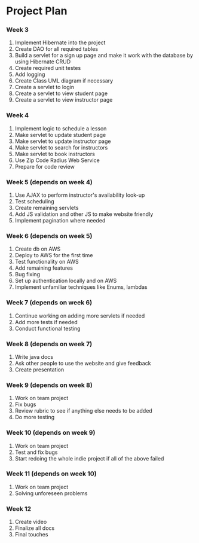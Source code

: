 # Project Plan

### Week 3
1. Implement Hibernate into the project
1. Create DAO for all required tables
2. Build a servlet for a sign up page and make it work with the database by using Hibernate CRUD
3. Create required unit testes
4. Add logging
5. Create Class UML diagram if necessary
6. Create a servlet to login
7. Create a servlet to view student page
8. Create a servlet to view instructor page

### Week 4
1. Implement logic to schedule a lesson
2. Make servlet to update student page
3. Make servlet to update instructor page
4. Make servlet to search for instructors
3. Make servlet to book instructors
4. Use Zip Code Radius Web Service
4. Prepare for code review

### Week 5 (depends on week 4)
1. Use AJAX to perform instructor's availability look-up
2. Test scheduling
3. Create remaining servlets
4. Add JS validation and other JS to make website friendly
5. Implement pagination where needed

### Week 6 (depends on week 5)
1. Create db on AWS
2. Deploy to AWS for the first time
3. Test functionality on AWS
4. Add remaining features
5. Bug fixing
6. Set up authentication locally and on AWS
7. Implement unfamiliar techniques like Enums, lambdas

### Week 7 (depends on week 6)
1. Continue working on adding more servlets if needed
2. Add more tests if needed
3. Conduct functional testing

### Week 8 (depends on week 7)
1. Write java docs
2. Ask other people to use the website and give feedback
3. Create presentation

### Week 9 (depends on week 8)
1. Work on team project
2. Fix bugs
3. Review rubric to see if anything else needs to be added
4. Do more testing

### Week 10 (depends on week 9)
1. Work on team project
2. Test and fix bugs
3. Start redoing the whole indie project if all of the above failed

### Week 11 (depends on week 10)
1. Work on team project
2. Solving unforeseen problems

### Week 12
1. Create video
2. Finalize all docs
3. Final touches










